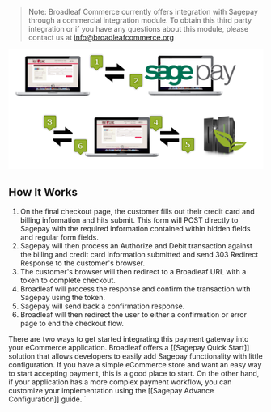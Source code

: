 > Note: Broadleaf Commerce currently offers integration with Sagepay through a commercial integration module. To obtain this third party integration or if you have any questions about this module, please contact us at info@broadleafcommerce.org

<img src="images/payment-sagepay-diagram.png" class="no_border" alt="Sagepay Diagram">

## How It Works
1. On the final checkout page, the customer fills out their credit card and billing information and hits submit. This form will POST directly to Sagepay with the required information contained within hidden fields and regular form fields.
2. Sagepay will then process an Authorize and Debit transaction against the billing and credit card information submitted and send 303 Redirect Response to the customer's browser.
3. The customer's browser will then redirect to a Broadleaf URL with a token to complete checkout.
4. Broadleaf will process the response and confirm the transaction with Sagepay using the token.
5. Sagepay will send back a confirmation response.
6. Broadleaf will then redirect the user to either a confirmation or error page to end the checkout flow. 

There are two ways to get started integrating this payment gateway into your eCommerce application.
Broadleaf offers a [[Sagepay Quick Start]] solution that allows developers to easily add Sagepay functionality
with little configuration. If you have a simple eCommerce store and want an easy way to start accepting payment, this is a good place to start.
On the other hand, if your application has a more complex payment workflow, you can customize your implementation using the [[Sagepay Advance Configuration]] guide.
`
